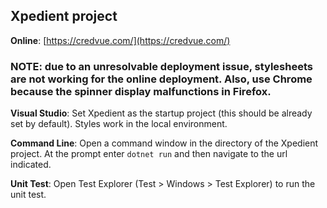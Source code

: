 ## Xpedient project

**Online**: [https://credvue.com/](https://credvue.com/)

### NOTE: due to an unresolvable deployment issue, stylesheets are not working for the online deployment. Also, use Chrome because the spinner display malfunctions in Firefox.

**Visual Studio**: Set Xpedient as the startup project (this should be already set by default). Styles work in the local environment.

**Command Line**: Open a command window in the directory of the Xpedient project. At the prompt enter `dotnet run` and then navigate to the url indicated.

**Unit Test**: Open Test Explorer (Test > Windows > Test Explorer) to run the unit test.